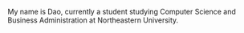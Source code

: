 My name is Dao, currently a student studying Computer Science and Business Administration at Northeastern University.
